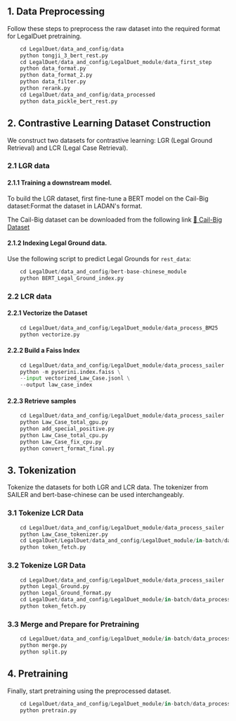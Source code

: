 ## 1. Data Preprocessing
Follow these steps to preprocess the raw dataset into the required format for LegalDuet pretraining.
```python
    cd LegalDuet/data_and_config/data
    python tongji_3_bert_rest.py
    cd LegalDuet/data_and_config/LegalDuet_module/data_first_step
    python data_format.py
    python data_format_2.py
    python data_filter.py
    python rerank.py
    cd LegalDuet/data_and_config/data_processed
    python data_pickle_bert_rest.py
```

## 2. Contrastive Learning Dataset Construction
We construct two datasets for contrastive learning: LGR (Legal Ground Retrieval) and LCR (Legal Case Retrieval).
### 2.1 LGR data

#### 2.1.1 Training a downstream model.
To build the LGR dataset, first fine-tune a BERT model on the Cail-Big dataset:Format the dataset in LADAN's format.

The Cail-Big dataset can be downloaded from the following link
<a href="http://cail.cipsc.org.cn/task_summit.html?raceID=1&cail_tag=2018">📂 Cail-Big Dataset</a>

#### 2.1.2 Indexing Legal Ground data.
Use the following script to predict Legal Grounds for `rest_data`:
```python
    cd LegalDuet/data_and_config/bert-base-chinese_module
    python BERT_Legal_Ground_index.py
```

### 2.2 LCR data

#### 2.2.1 Vectorize the Dataset
```python
    cd LegalDuet/data_and_config/LegalDuet_module/data_process_BM25
    python vectorize.py
```
#### 2.2.2 Build a Faiss Index
```python
    cd LegalDuet/data_and_config/LegalDuet_module/data_process_sailer
    python -m pyserini.index.faiss \
    --input vectorized_Law_Case.jsonl \
    --output law_case_index
```

#### 2.2.3 Retrieve samples
```python
    cd LegalDuet/data_and_config/LegalDuet_module/data_process_sailer
    python Law_Case_total_gpu.py
    python add_special_positive.py
    python Law_Case_total_cpu.py
    python Law_Case_fix_cpu.py
    python convert_format_final.py
```

## 3. Tokenization
Tokenize the datasets for both LGR and LCR data. The tokenizer from SAILER and bert-base-chinese can be used interchangeably.

### 3.1 Tokenize LCR Data
```python
    cd LegalDuet/data_and_config/LegalDuet_module/data_process_sailer
    python Law_Case_tokenizer.py
    cd LegalDuet/LegalDuet/data_and_config/LegalDuet_module/in-batch/data_process/Legal_Ground
    python token_fetch.py
```
### 3.2 Tokenize LGR Data
```python
    cd LegalDuet/data_and_config/LegalDuet_module/data_process_sailer
    python Legal_Ground.py
    python Legal_Ground_format.py
    cd LegalDuet/data_and_config/LegalDuet_module/in-batch/data_process/Law_Case
    python token_fetch.py
```
### 3.3 Merge and Prepare for Pretraining
```python
    cd LegalDuet/data_and_config/LegalDuet_module/in-batch/data_process/total
    python merge.py
    python split.py
```

## 4. Pretraining
Finally, start pretraining using the preprocessed dataset.
```python
    cd LegalDuet/data_and_config/LegalDuet_module/in-batch/data_process/total
    python pretrain.py
```